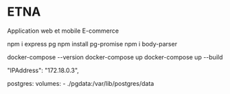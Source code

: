 # ETNA
 Application web et mobile E-commerce

npm i express pg
npm install pg-promise
npm i body-parser

docker-compose --version
docker-compose up
docker-compose up --build

"IPAddress": "172.18.0.3",

  postgres:
    volumes:
      - ./pgdata:/var/lib/postgres/data